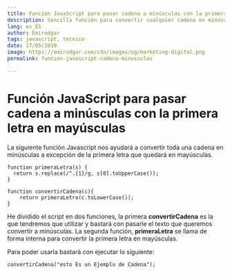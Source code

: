```yaml
---
title: Función JavaScript para pasar cadena a minúsculas con la primera letra en mayúsculas
description: Sencilla función para convertir cualquier cadena en minúsculas salvo la primera letra
lang: es_ES
author: Emirodgar
tags: javascript, tecnico
date: 17/05/2019
image: https://emirodgar.com/cdn/images/og/marketing-digital.png
permalink: funcion-javascript-cadena-minusculas

---
```


# Función JavaScript para pasar cadena a minúsculas con la primera letra en mayúsculas

La siguiente función Javascript nos ayudará a convertir toda una cadena en minúsculas a excepción de la primera letra que quedará en mayúsculas. 

```
function primeraLetra(s) {
  return s.replace(/^.{1}/g, s[0].toUpperCase());
}

function convertirCadena(c){
	return primeraLetra(c.toLowerCase());
}

```

He dividido el script en dos funciones, la primera **convertirCadena** es la que tendremos que utilizar y bastará con pasarle el texto que queremos convertir a minúsculas. La segunda función, **primeraLetra** se llama de forma interna para convertir la primera letra en mayúsculas.

Para poder usarla bastará con ejecutar lo siguiente:

```
convertirCadena("esto Es un Ejemplo de Cadena");
```


<!--stackedit_data:
eyJoaXN0b3J5IjpbLTgwNzMxMTM2NF19
-->